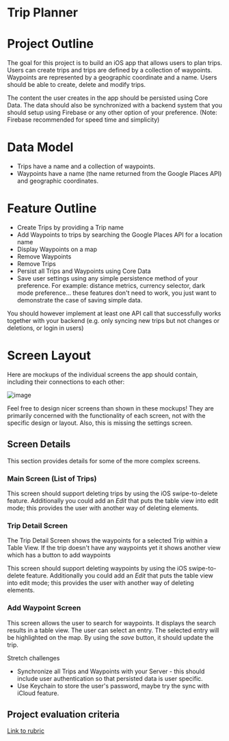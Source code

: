 # Trip Planner

<!-- Found this project from previous curriculum, I think it can work for this course -->

# Project Outline

The goal for this project is to build an iOS app that allows users to plan trips. Users can create trips and trips are defined by a collection of waypoints. Waypoints are represented by a geographic coordinate and a name. Users should be able to create, delete and modify trips.

The content the user creates in the app should be persisted using Core Data. The data should also be synchronized with a backend system that you should setup using Firebase or any other option of your preference. (Note: Firebase recommended for speed time and simplicity)

<!-- Makes sense to include the backend portion of the project? -->

# Data Model

- Trips have a name and a collection of waypoints.
- Waypoints have a name (the name returned from the Google Places API) and geographic coordinates.

# Feature Outline

- Create Trips by providing a Trip name
- Add Waypoints to trips by searching the Google Places API for a location name
- Display Waypoints on a map
- Remove Waypoints
- Remove Trips
- Persist all Trips and Waypoints using Core Data
- Save user settings using any simple persistence method of your preference. For example: distance metrics, currency selector, dark mode preference... these features don't need to work, you just want to demonstrate the case of saving simple data.

You should however implement at least one API call that successfully works together with your backend (e.g. only syncing new trips but not changes or deletions, or login in users)

# Screen Layout

Here are mockups of the individual screens the app should contain, including their connections to each other:

![image](TripPlanner_ScreenFlow.png)

Feel free to design nicer screens than shown in these mockups! They are primarily concerned with the functionality of each screen, not with the specific design or layout. Also, this is missing the settings screen.

## Screen Details

This section provides details for some of the more complex screens.

### Main Screen (List of Trips)

This screen should support deleting trips by using the iOS swipe-to-delete feature. Additionally you could add an *Edit* that puts the table view into edit mode; this provides the user with another way of deleting elements.

### Trip Detail Screen

The Trip Detail Screen shows the waypoints for a selected Trip within a Table View. If the trip doesn't have any waypoints yet it shows another view which has a button to add waypoints

This screen should support deleting waypoints by using the iOS swipe-to-delete feature. Additionally you could add an *Edit* that puts the table view into edit mode; this provides the user with another way of deleting elements.

### Add Waypoint Screen

This screen allows the user to search for waypoints. It displays the search results in a table view. The user can select an entry. The selected entry will be highlighted on the map. By using the *save* button, it should update the trip.

Stretch challenges

- Synchronize all Trips and Waypoints with your Server - this should include user authentication so that persisted data is user specific.  
- Use Keychain to store the user's password, maybe try the sync with iCloud feature.

## Project evaluation criteria

[Link to rubric](https://docs.google.com/document/d/19VNDmeijyo0FlcguhDO9PB5nDDoQcZpYF26WJODvB_I/edit?usp=sharing)
